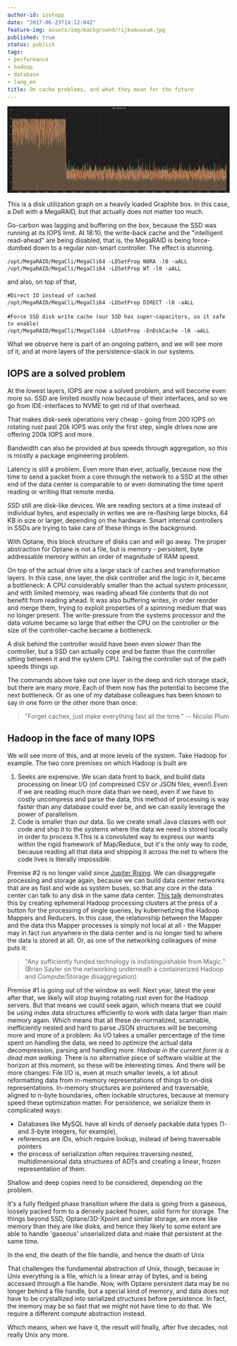 ```yaml
---
author-id: isotopp
date: "2017-06-23T14:12:04Z"
feature-img: assets/img/background/rijksmuseum.jpg
published: true
status: publish
tags:
- performance
- hadoop
- database
- lang_en
title: On cache problems, and what they mean for the future
---
```

![](/uploads/2017/06/ssd-problem.jpg)

This is a disk utilization graph on a heavily loaded Graphite box. In this
case, a Dell with a MegaRAID, but that actually does not matter too much.

Go-carbon was lagging and buffering on the box, because the SSD was running
at its IOPS limit. At 18:10, the write-back cache and the "intelligent
read-ahead" are being disabled, that is, the MegaRAID is being force-dumbed
down to a regular non-smart controller. The effect is stunning. 

```console
/opt/MegaRAID/MegaCli/MegaCli64 -LDSetProp NORA -l0 -aALL
/opt/MegaRAID/MegaCli/MegaCli64 -LDSetProp WT -l0 -aALL 
```

and also, on top of that, 
```console 
#Direct IO instead of cached 
/opt/MegaRAID/MegaCli/MegaCli64 -LDSetProp DIRECT -l0 -aALL 

#Force SSD disk write cache (our SSD has super-capacitors, so it safe to enable)
/opt/MegaRAID/MegaCli/MegaCli64 -LDSetProp -EnDskCache -l0 -aALL 
``` 

What we observe here is part of an ongoing pattern, and we
will see more of it, and at more layers of the persistence-stack in our
systems. 

## IOPS are a solved problem

At the lowest layers, IOPS are now a solved problem, and will become even
more so. SSD are limited mostly now because of their interfaces, and so we
go from IDE-interfaces to NVME to get rid of that overhead.

That makes disk-seek operations very cheap - going from 200 IOPS on rotating
rust past 20k IOPS was only the first step, single drives now are offering
200k IOPS and more.

Bandwidth can also be provided at bus speeds through aggregation, so this is
mostly a package engineering problem.

Latency is still a problem. Even more than ever, actually, because now the
time to send a packet from a core through the network to a SSD at the other
end of the data center is comparable to or even dominating the time spent
reading or writing that remote media.

SSD still are disk-like devices. We are reading sectors at a time instead of
individual bytes, and especially in writes we are re-flashing large blocks,
64 KB in size or larger, depending on the hardware. Smart internal
controllers in SSDs are trying to take care of these things in the
background.

With Optane, this block structure of disks can and will go away. The proper
abstraction for Optane is not a file, but is memory - persistent, byte
addressable memory within an order of magnitude of RAM speed.

On top of the actual drive sits a large stack of caches and transformation
layers. In this case, one layer, the disk controller and the logic in it,
became a bottleneck: A CPU considerably smaller than the actual system
processor, and with limited memory, was reading ahead file contents that do
not benefit from reading ahead. It was also buffering writes, in order
reorder and merge them, trying to exploit properties of a spinning medium
that was no longer present. The write-pressure from the systems processor
and the data volume became so large that either the CPU on the controller or
the size of the controller-cache became a bottleneck.

A disk behind the controller would have been even slower than the
controller, but a SSD can actually cope and be faster than the controller
sitting between it and the system CPU. Taking the controller out of the path
speeds things up. 

The commands above take out one layer in the deep and rich storage stack,
but there are many more. Each of them now has the potential to become the
next bottleneck. Or as one of my database colleagues has been known to say
in one form or the other more than once:

> "Forget caches, just make everything fast all the time." -- Nicolai Plum

## Hadoop in the face of many IOPS

We will see more of this, and at more levels of the system. Take Hadoop for
example. The two core premises on which Hadoop is built are

1. Seeks are expensive. We scan data front to back, and build data
processing on linear I/O (of compressed CSV or JSON files, even!).Even if we
are reading much more data than we need, even if we have to costly
uncompress and parse the data, this method of processing is way faster than
any database could ever be, and we can easily leverage the power of
parallelism.
2. Code is smaller than our data. So we create small Java classes with our
code and ship it to the systems where the data we need is stored locally in
order to process it.This is a convoluted way to express our wants within the
rigid framework of Map/Reduce, but it's the only way to code, because
reading all that data and shipping it across the net to where the code lives
is literally impossible.

Premise #2 is no longer valid since 
[Jupiter Rising](https://conferences.sigcomm.org/sigcomm/2015/pdf/papers/p183.pdf).
We can disaggregate processing and storage again, because we can build data
center networks that are as fast and wide as system buses, so that any core
in the data center can talk to any disk in the same data center. 
[This talk](https://www.youtube.com/watch?v=NfxvjWSgplU) demonstrates this by
creating ephemeral Hadoop processing clusters at the press of a button for
the processing of single queries, by kubernetizing the Hadoop Mappers and
Reducers. In this case, the relationship between the Mapper and the data
this Mapper processes is simply not local at all - the Mapper may in fact
run anywhere in the data center and is no longer tied to where the data is
stored at all. Or, as one of the networking colleagues of mine puts it:

> "Any sufficiently funded technology is indistinguishable from Magic."
> (Brian Sayler on the networking underneath a containerized Hadoop and
> Compute/Storage disaggregation)

Premise #1 is going out of the window as well. Next year, latest the year
after that, we likely will stop buying rotating rust even for the Hadoop
servers. But that means we could seek again, which means that we could be
using index data structures efficiently to work with data larger than main
memory again. Which means that all these de-normalized, scannable,
inefficiently nested and hard to parse JSON structures will be becoming more
and more of a problem: As I/O takes a smaller percentage of the time spent
on handling the data, we need to optimize the actual data decompression,
parsing and handling more. _Hadoop in the current form is a dead man
walking._ There is no alternative piece of software visible at the horizon
at this moment, so these will be interesting times. And there will be more
changes: File I/O is, even at much smaller levels, a lot about reformatting
data from in-memory representations of things to on-disk representations.
In-memory structures are pointered and traversable, aligned to n-byte
boundaries, often lockable structures, because at memory speed these
optimization matter. For persistence, we serialize them in complicated ways:

- Databases like MySQL have all kinds of densely packable data types (1- and
  3-byte integers, for example),
- references are IDs, which require lookup, instead of being traversable
  pointers
- the process of serialization often requires traversing nested,
  multidimensional data structures of ADTs and creating a linear, frozen
  representation of them.

Shallow and deep copies need to be considered, depending on the problem.

It's a fully fledged phase transition where the data is going from a
gaseous, loosely packed form to a densely packed frozen, solid form for
storage. The things beyond SSD, Optane/3D-Xpoint and similar storage, are
more like memory than they are like disks, and hence they likely to some
extent are able to handle 'gaseous' unserialized data and make that
persistent at the same time. 

In the end, the death of the file handle, and hence the death of Unix

That challenges the fundamental abstraction of Unix, though, because in Unix
everything is a file, which is a linear array of bytes, and is being
accessed through a file handle. Now, with Optane persistent data may be no
longer behind a file handle, but a special kind of memory, and data does not
have to be crystallized into serialized structures before persistence. In
fact, the memory may be so fast that we might not have time to do that. We
require a different compute abstraction instead. 

Which means, when we have it, the result will finally, after five decades,
not really Unix any more.
